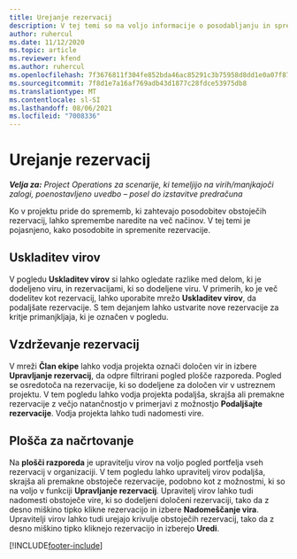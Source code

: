 ```yaml
---
title: Urejanje rezervacij
description: V tej temi so na voljo informacije o posodabljanju in spreminjanju rezervacij.
author: ruhercul
ms.date: 11/12/2020
ms.topic: article
ms.reviewer: kfend
ms.author: ruhercul
ms.openlocfilehash: 7f3676811f304fe852bda46ac85291c3b75958d8dd1e0a07f87c58ef5efe8738
ms.sourcegitcommit: 7f8d1e7a16af769adb43d1877c28fdce53975db8
ms.translationtype: MT
ms.contentlocale: sl-SI
ms.lasthandoff: 08/06/2021
ms.locfileid: "7008336"
---
```

# <a name="edit-bookings"></a>Urejanje rezervacij

_**Velja za:** Project Operations za scenarije, ki temeljijo na virih/manjkajoči zalogi, poenostavljeno uvedbo – posel do izstavitve predračuna_


Ko v projektu pride do sprememb, ki zahtevajo posodobitev obstoječih rezervacij, lahko spremembe naredite na več načinov. V tej temi je pojasnjeno, kako posodobite in spremenite rezervacije.

## <a name="resource-reconciliation"></a>Uskladitev virov

V pogledu **Uskladitev virov** si lahko ogledate razlike med delom, ki je dodeljeno viru, in rezervacijami, ki so dodeljene viru. V primerih, ko je več dodelitev kot rezervacij, lahko uporabite mrežo **Uskladitev virov**, da podaljšate rezervacije. S tem dejanjem lahko ustvarite nove rezervacije za kritje primanjkljaja, ki je označen v pogledu.

## <a name="maintain-bookings"></a>Vzdrževanje rezervacij

V mreži **Član ekipe** lahko vodja projekta označi določen vir in izbere **Upravljanje rezervacij**, da odpre filtrirani pogled plošče razporeda. Pogled se osredotoča na rezervacije, ki so dodeljene za določen vir v ustreznem projektu. V tem pogledu lahko vodja projekta podaljša, skrajša ali premakne rezervacije z večjo natančnostjo v primerjavi z možnostjo **Podaljšajte rezervacije**. Vodja projekta lahko tudi nadomesti vire.

## <a name="schedule-board"></a>Plošča za načrtovanje

Na **plošči razporeda** je upravitelju virov na voljo pogled portfelja vseh rezervacij v organizaciji. V tem pogledu lahko upravitelj virov podaljša, skrajša ali premakne obstoječe rezervacije, podobno kot z možnostmi, ki so na voljo v funkciji **Upravljanje rezervacij**. Upravitelj virov lahko tudi nadomesti obstoječe vire, ki so dodeljeni določeni rezervaciji, tako da z desno miškino tipko klikne rezervacijo in izbere **Nadomeščanje vira**. Upravitelji virov lahko tudi urejajo krivulje obstoječih rezervacij, tako da z desno miškino tipko kliknejo rezervacijo in izberejo **Uredi**.


[!INCLUDE[footer-include](../includes/footer-banner.md)]